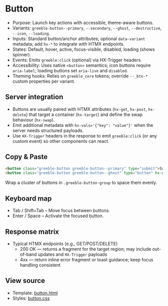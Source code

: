 # Button

- Purpose: Launch key actions with accessible, theme-aware buttons.
- Variants: `greeble-button--primary`, `--secondary`, `--ghost`, `--destructive`, `--icon`, `--loading`.
- Inputs: Standard button/anchor attributes; optional `data-variant` metadata; add `hx-*` to integrate with HTMX endpoints.
- States: Default, hover, active, focus-visible, disabled, loading (shows spinner).
- Events: Emits `greeble:click` (optional) via HX-Trigger headers.
- Accessibility: Uses native `<button>` semantics; icon buttons require `aria-label`; loading buttons set `aria-live` and `disabled`.
- Theming hooks: Relies on `greeble_core` tokens; override `--_btn-*` custom properties per variant.

## Server integration

- Buttons are usually paired with HTMX attributes (`hx-get`, `hx-post`, `hx-delete`) that target a
  container (`hx-target`) and define the swap behaviour (`hx-swap`).
- Emit additional metadata with `hx-vals='{"key": "value"}'` when the server needs structured
  payloads.
- Use `HX-Trigger` headers in the response to emit `greeble:click` (or any custom event) so other
  components can react.

## Copy & Paste

```html
<button class="greeble-button greeble-button--primary" type="submit">Save changes</button>
<button class="greeble-button greeble-button--ghost" type="button" hx-get="/modal/example" hx-target="#modal-root">Preview</button>
```

Wrap a cluster of buttons in `.greeble-button-group` to space them evenly.

## Keyboard map

- Tab / Shift+Tab – Move focus between buttons.
- Enter / Space – Activate the focused button.

## Response matrix

- Typical HTMX endpoints (e.g., GET/POST/DELETE)
  - 200 OK — returns a fragment for the target region; may include out-of-band updates and `HX-Trigger` payloads
  - 4xx — return inline error fragment or toast guidance; keep focus handling consistent

## View source

- Template: [button.html](https://github.com/Bakobiibizo/greeble/blob/main/packages/greeble_components/components/button/templates/button.html)
- Styles: [button.css](https://github.com/Bakobiibizo/greeble/blob/main/packages/greeble_components/components/button/static/button.css)
